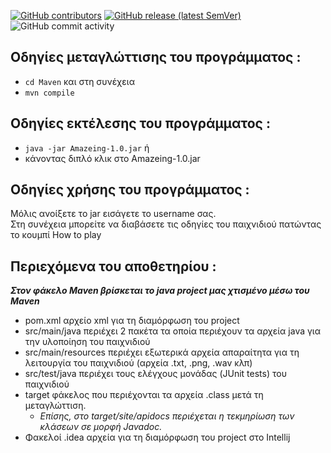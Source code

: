 [<img alt="GitHub contributors" src="https://img.shields.io/github/contributors/panos-span/Hack-you">](https://github.com/panos-span/Hack-you/graphs/contributors)   [<img alt="GitHub release (latest SemVer)" src="https://img.shields.io/github/v/release/panos-span/Hack-you">](https://github.com/panos-span/Hack-you/releases/tag/1.0) ![GitHub commit activity](https://img.shields.io/github/commit-activity/m/panos-span/Hack-you?color=orange&style=flat-square)

## Οδηγίες μεταγλώττισης του προγράμματος : 
* `cd Maven` και στη συνέχεια 
* `mvn compile`

## Οδηγίες εκτέλεσης του προγράμματος : 
* `java -jar Amazeing-1.0.jar` ή 
* κάνοντας διπλό κλικ στο Amazeing-1.0.jar

## Οδηγίες χρήσης του προγράμματος : 
Μόλις ανοίξετε το jar εισάγετε το username σας.  
Στη συνέχεια μπορείτε να διαβάσετε τις οδηγίες του παιχνιδιού πατώντας το κουμπί How to play

## Περιεχόμενα του αποθετηρίου :
**_Στον φάκελο Maven βρίσκεται το java project μας χτισμένο μέσω του Maven_**
* pom.xml αρχείο xml για τη διαμόρφωση του project
* src/main/java περιέχει 2 πακέτα τα οποία περιέχουν τα αρχεία java για την υλοποίηση του παιχνιδιού
* src/main/resources περιέχει εξωτερικά αρχεία απαραίτητα για τη λειτουργία του παιχνιδιού (αρχεία .txt, .png, .wav κλπ)
* src/test/java περιέχει τους ελέγχους μονάδας (JUnit tests) του παιχνιδιού
* target φάκελος που περιέχονται τα αρχεία .class μετά τη μεταγλώττιση. 
  - _Επίσης, στο target/site/apidocs περιέχεται η τεκμηρίωση των κλάσεων σε μορφή Javadoc._
* Φακελοί .idea αρχεία για τη διαμόρφωση του project στο Intellij

